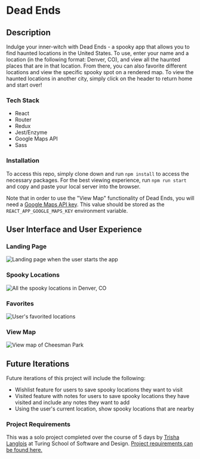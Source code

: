 # Dead Ends

## Description

Indulge your inner-witch with Dead Ends - a spooky app that allows you to find haunted locations in the United States.  To use, enter your name and a location (in the following format: Denver, CO), and view all the haunted places that are in that location.  From there, you can also favorite different locations and view the specific spooky spot on a rendered map.  To view the haunted locations in another city, simply click on the header to return home and start over!

### Tech Stack
* React
* Router
* Redux
* Jest/Enzyme
* Google Maps API
* Sass

### Installation

To access this repo, simply clone down and run `npm install` to access the necessary packages.  For the best viewing experience, run `npm run start` and copy and paste your local server into the browser.

Note that in order to use the "View Map" functionality of Dead Ends, you will need a [Google Maps API key](https://developers.google.com/maps/documentation/javascript/get-api-key).  This value should be stored as the `REACT_APP_GOOGLE_MAPS_KEY` environment variable.

## User Interface and User Experience
### Landing Page
![Landing page when the user starts the app](https://imgur.com/VWrzN4G.png)

### Spooky Locations
![All the spooky locations in Denver, CO](https://imgur.com/eaOq0Zs.gif)

### Favorites
![User's favorited locations](https://imgur.com/yEc5mCR.png)

### View Map
![View map of Cheesman Park](https://imgur.com/ggFKjUx.png)

## Future Iterations
Future iterations of this project will include the following:
* Wishlist feature for users to save spooky locations they want to visit
* Visited feature with notes for users to save spooky locations they have visited and include any notes they want to add
* Using the user's current location, show spooky locations that are nearby

### Project Requirements
This was a solo project completed over the course of 5 days by [Trisha Langlois](https://github.com/trishalanglois) at Turing School of Software and Design.  [Project requirements can be found here.](https://frontend.turing.io/projects/module-3/binary-challenge.html)



